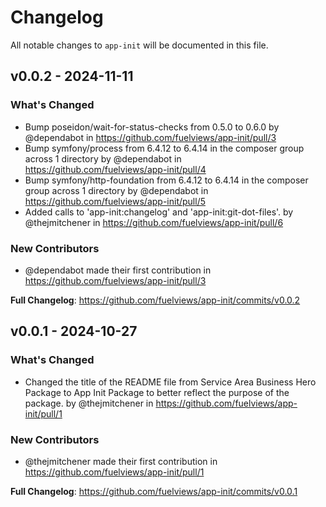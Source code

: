 # Changelog

All notable changes to `app-init` will be documented in this file.

## v0.0.2 - 2024-11-11

### What's Changed

* Bump poseidon/wait-for-status-checks from 0.5.0 to 0.6.0 by @dependabot in https://github.com/fuelviews/app-init/pull/3
* Bump symfony/process from 6.4.12 to 6.4.14 in the composer group across 1 directory by @dependabot in https://github.com/fuelviews/app-init/pull/4
* Bump symfony/http-foundation from 6.4.12 to 6.4.14 in the composer group across 1 directory by @dependabot in https://github.com/fuelviews/app-init/pull/5
* Added calls to 'app-init:changelog' and 'app-init:git-dot-files'. by @thejmitchener in https://github.com/fuelviews/app-init/pull/6

### New Contributors

* @dependabot made their first contribution in https://github.com/fuelviews/app-init/pull/3

**Full Changelog**: https://github.com/fuelviews/app-init/commits/v0.0.2

## v0.0.1 - 2024-10-27

### What's Changed

* Changed the title of the README file from Service Area Business Hero Package to App Init Package to better reflect the purpose of the package. by @thejmitchener in https://github.com/fuelviews/app-init/pull/1

### New Contributors

* @thejmitchener made their first contribution in https://github.com/fuelviews/app-init/pull/1

**Full Changelog**: https://github.com/fuelviews/app-init/commits/v0.0.1
